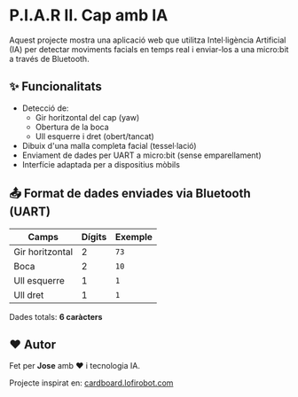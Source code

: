 # P.I.A.R II. Cap amb IA

Aquest projecte mostra una aplicació web que utilitza Intel·ligència Artificial (IA) per detectar moviments facials en temps real i enviar-los a una micro:bit a través de Bluetooth.

## ✨ Funcionalitats

- Detecció de:
  - Gir horitzontal del cap (yaw)
  - Obertura de la boca
  - Ull esquerre i dret (obert/tancat)
- Dibuix d'una malla completa facial (tessel·lació)
- Enviament de dades per UART a micro:bit (sense emparellament)
- Interfície adaptada per a dispositius mòbils

## 📤 Format de dades enviades via Bluetooth (UART)

| Camps              | Dígits | Exemple |
|--------------------|--------|---------|
| Gir horitzontal    | 2      | `73`    |
| Boca               | 2      | `10`    |
| Ull esquerre       | 1      | `1`     |
| Ull dret           | 1      | `1`     |

Dades totals: **6 caràcters**

## ❤️ Autor

Fet per **Jose** amb ❤️ i tecnologia IA.

Projecte inspirat en: [cardboard.lofirobot.com](https://cardboard.lofirobot.com)
